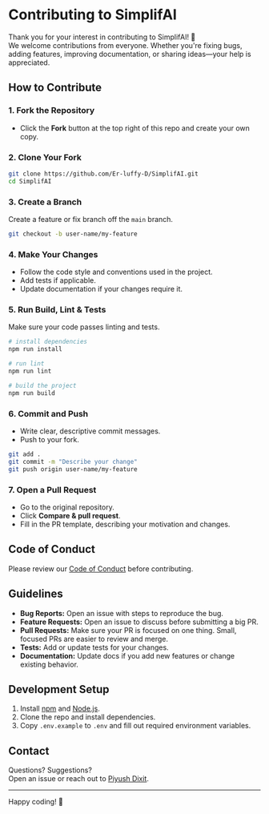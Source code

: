 # Contributing to SimplifAI

Thank you for your interest in contributing to SimplifAI! 🎉  
We welcome contributions from everyone. Whether you're fixing bugs, adding features, improving documentation, or sharing ideas—your help is appreciated.

## How to Contribute

### 1. Fork the Repository

- Click the **Fork** button at the top right of this repo and create your own copy.

### 2. Clone Your Fork

```bash
git clone https://github.com/Er-luffy-D/SimplifAI.git
cd SimplifAI
```

### 3. Create a Branch

Create a feature or fix branch off the `main` branch.

```bash
git checkout -b user-name/my-feature
```

### 4. Make Your Changes

- Follow the code style and conventions used in the project.
- Add tests if applicable.
- Update documentation if your changes require it.

### 5. Run Build, Lint & Tests

Make sure your code passes linting and tests.

```bash
# install dependencies
npm run install

# run lint
npm run lint

# build the project
npm run build

```

### 6. Commit and Push

- Write clear, descriptive commit messages.
- Push to your fork.

```bash
git add .
git commit -m "Describe your change"
git push origin user-name/my-feature
```

### 7. Open a Pull Request

- Go to the original repository.
- Click **Compare & pull request**.
- Fill in the PR template, describing your motivation and changes.

## Code of Conduct

Please review our [Code of Conduct](CODE_OF_CONDUCT.md) before contributing.

## Guidelines

- **Bug Reports:** Open an issue with steps to reproduce the bug.
- **Feature Requests:** Open an issue to discuss before submitting a big PR.
- **Pull Requests:** Make sure your PR is focused on one thing. Small, focused PRs are easier to review and merge.
- **Tests:** Add or update tests for your changes.
- **Documentation:** Update docs if you add new features or change existing behavior.

## Development Setup

1. Install [npm](https://npmjs.com/) and [Node.js](https://nodejs.org/).
2. Clone the repo and install dependencies.
3. Copy `.env.example` to `.env` and fill out required environment variables.

## Contact

Questions? Suggestions?  
Open an issue or reach out to [Piyush Dixit](https://github.com/Er-luffy-d).

---

Happy coding! 🚀
